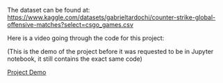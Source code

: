 The dataset can be found at: https://www.kaggle.com/datasets/gabrieltardochi/counter-strike-global-offensive-matches?select=csgo_games.csv


Here is a video going through the code for this project:

(This is the demo of the project before it was requested to be in Jupyter notebook, it still contains the exact same code)

[Project Demo](https://drive.google.com/file/d/17vE6bbdlWE63CvdLE5w-TUDdOkaa521p/view?usp=sharing)
